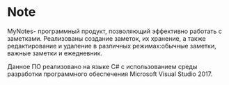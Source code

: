 # Note
MyNotes- программный продукт, позволяющий эффективно работать с заметками. Реализованы создание заметок, их хранение, а также редактирование и удаление в различных режимах:обычные заметки, важные заметки и ежедневник.

Данное ПО реализовано на языке С# с использованием среды разработки программного обеспечения Microsoft Visual Studio 2017.

